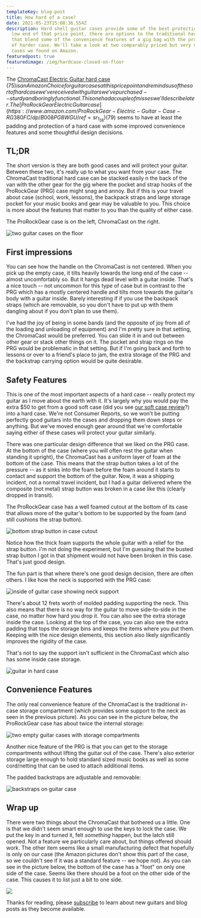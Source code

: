 ```yaml
---
templateKey: blog-post
title: How hard of a case?
date: 2021-05-23T15:08:36.554Z
description: Hard shell guitar cases provide some of the best protection. At the
  low end of that price point, there are options to the traditional hard case
  that blend some of the convenience features of a gig bag with the protection
  of harder case. We'll take a look at two comparably priced but very different
  cases we found on Amazon.
featuredpost: true
featuredimage: /img/hardcase-closed-on-floor
---
```

The [ChromaCast Electric Guitar hard case](https://www.amazon.com/dp/B00A270MZO/ref=vp_d_ac_sub_sp_pd) ($75) is an Amazon Choice for guitar cases at this price point and reminds us of the sort of hard case we've received with guitars we've purchased -- sturdy and boringly functional. This one had a couple of misses we'll describe later. The [ProRockGear Electric Guitar case](https://www.amazon.com/ProRockGear-Electric-Guitar-Case-RG380FC/dp/B008PG8WGU/ref=sr_1_38) ($79) seems to have at least the padding and protection of a hard case with some improved convenience features and some thoughtful design decisions.

## TL;DR

The short version is they are both good cases and will protect your guitar. Between these two, it's really up to what you want from your case. The ChromaCast traditional hard case can be stacked easily n the back of the van with the other gear for the gig where the pocket and strap hooks of the ProRockGear (PRG) case might snag and annoy. But if this is your travel about case (school, work, lessons), the backpack straps and large storage pocket for your music books and gear may be valuable to you. This choice is more about the features that matter to you than the quality of either case.

The ProRockGear case is on the left, ChromaCast on the right.

![two guitar cases on the floor](/img/hardcase-closed-on-floor)

## First impressions

You can see how the handle on the ChromaCast is not centered. When you pick up the empty case, it tilts heavily towards the long end of the case -- almost uncomfortably so. But it hangs dead level with a guitar inside. That's a nice touch -- not uncommon for this type of case but in contrast to the PRG which has a mostly centered handle and tilts more towards the guitar's body with a guitar inside. Barely interesting if if you use the backpack straps (which are removable, so you don't have to put up with them dangling about if you don't plan to use them).

I've had the joy of being in some bands (and the opposite of joy from all of the loading and unloading of equipment) and I'm pretty sure in that setting, the ChromaCast would be preferred. You can slide it in and out between other gear or stack other things on it. The pocket and strap rings on the PRG would be problematic in that setting. But if I'm going back and forth to lessons or over to a friend's place to jam, the extra storage of the PRG and the backstrap carrying option would be quite desirable. 

## Safety Features

This is one of the most important aspects of a hard case -- really protect my guitar as I move about the earth with it. It's largely why you would pay the extra $50 to get from a good soft case (did you see [our soft case review](https://kerfguitars.com/blog/2021-05-22-review-gig-bags-for-electric-guitar/)?) into a hard case. We're not Consumer Reports, so we won't be putting perfectly good guitars into the cases and dropping them down steps or anything. But we've moved enough gear around that we're comfortable saying either of these cases will protect your guitar similarly.

There was one particular design difference that we liked on the PRG case. At the bottom of the case (where you will often rest the guitar when standing it upright), the ChromaCast has a uniform layer of foam at the bottom of the case. This means that the strap button takes a lot of the pressure -- as it sinks into the foam before the foam around it starts to contact and support the bottom of the guitar. Now, it was a shipping incident, not a normal travel incident, but I had a guitar delivered where the composite (not metal) strap button was broken in a case like this (clearly dropped in transit).

The ProRockGear case has a well foamed cutout at the bottom of its case that allows more of the guitar's bottom to be supported by the foam (and still cushions the strap button).

![bottom strap button in case cutout](/img/hardcase-prg-bottom-cutout)

Notice how the thick foam supports the whole guitar with a relief for the strap button. I'm not doing the experiment, but I'm guessing that the busted strap button I got in that shipment would not have been broken in this case.  That's just good design.

The fun part is that where there's one good design decision, there are often others. I like how the neck is supported with the PRG case:

![inside of guitar case showing neck support](/img/hardcase-prg-interior-padding)

There's about 12 frets worth of molded padding supporting the neck. This also means that there is no way for the guitar to move side-to-side in the case, no matter how hard you drop it. You can also see the extra storage inside the case. Looking at the top of the case, you can also see the extra padding that tops the storage bins and keeps the items where you put them. Keeping with the nice design elements, this section also likely significantly improves the rigidity of the case.

That's not to say the support isn't sufficient in the ChromaCast which also has some inside case storage. 

![guitar in hard case](/img/hardcase-chroma-neck-support)

## Convenience Features

The only real convenience feature of the ChromaCast is the traditional in-case storage compartment (which provides some support to the neck as seen in the previous picture). As you can see in the picture below, the ProRockGear case has about twice the internal storage:

![two empty guitar cases with storage compartments](/img/hardcases-open-storage)

Another nice feature of the PRG is that you can get to the storage compartments without lifting the guitar out of the case. There's also exterior storage large enough to hold standard sized music books as well as some cord/netting that can be used to attach additional items.

The padded backstraps are adjustable and removable:

![backstraps on guitar case](/img/hardcase-prg-backstraps)

## Wrap up

There were two things about the ChromaCast that bothered us a little. One is that we didn't seem smart enough to use the keys to lock the case. We put the key in and turned it, felt *something* happen, but the latch still opened. Not a feature we particularly care about, but things offered should work. The other item seems like a small manufacturing defect that hopefully is only on our case (the Amazon pictures don't show this part of the case, so we couldn't see if it was a standard feature -- we hope not). As you can see in the picture below, the bottom of the case has a "foot" on only one side of the case. Seems like there should be a foot on the other side of the case. This causes it to list just a bit to one side.

![](/img/hardcases-chroma-missing-foot)

Thanks for reading, please [subscribe](http://eepurl.com/hyCJqP) to learn about new guitars and blog posts as they become available.